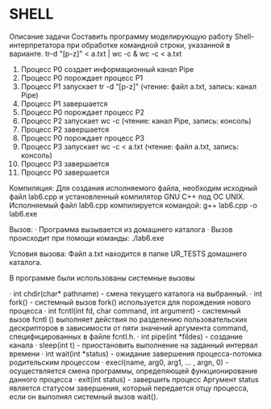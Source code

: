 # SHELL
Описание задачи
Составить программу моделирующую работу Shell-интерпретатора при обработке командной строки, указанной в варианте. 
tr-d "[p-z]" < a.txt | wc -c & wc -c < a.txt

1. Процесс P0 создает информационный канал Pipe
2. Процесс P0 порождает процесс P1
3. Процесс P1 запускает tr -d “[p-z]” (чтение: файл a.txt, запись: канал Pipe)
4. Процесс P1 завершается
5. Процесс P0 порождает процесс P2
6. Процесс P2 запускает wc -c (чтение: канал Pipe, запись: консоль)
7. Процесс P2 завершается
8. Процесс P0 порождает процесс P3
9. Процесс P3 запускает wc -c < a.txt (чтение: файл a.txt, запись: консоль)
10. Процесс P3 завершается
11. Процесс P0 завершается

Компиляция:
Для создания исполняемого файла, необходим исходный файл lab6.cpp и установленный компилятор GNU C++ под ОС UNIX.
Исполняемый файл lab6.cpp компилируется командой: g++ lab6.cpp -o lab6.exe

Вызов:
· Программа вызывается из домашнего каталога
· Вызов происходит при помощи команды: ./lab6.exe

Условия вызова:
Файл a.txt находится в папке UR_TESTS домашнего каталога. 

 В программе были использованы системные вызовы

· int chdir(char* pathname) - смена текущего каталога на выбранный.
· int fork() - системный вызов fork() используется для порождения нового процесса
· int fcntl(int fd, char command, int argument) - системный вызов fcntl () выполняет действия по разделению пользовательских дескрипторов в зависимости от пяти значений аргумента command, специфицированных в файле fcntl.h.
· int pipe(int *fildes) - создание канала
· sleep(int t) - приостановить выполнение на заданный интервал времени
· int wait(int *status) - ожидание завершения процесса-потомка родительским процессом
· execl(name, arg0, arg1, ... , argn, 0) - осуществляется смена программы, определяющей функционирование данного процесса
· exit(int status) - завершить процесс
Аргумент status является статусом завершения, который передается отцу процесса, если он выполнял системный вызов wait(). 
